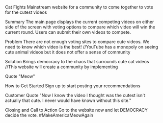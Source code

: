 Cat Fights
Mainstream website for a community to come together to vote for the cutest videos

Summary
The main page displays the current competing videos on either side of the screen with voting options to compare 
which video will win the current round. Users can submit their own videos to compete. 

Problem
There are not enough voting sites to compare cute videos. We need to know which video is the best!
//YouTube has a monopoly on seeing cute animal videos but it does not offer a sense of community

Solution
Brings democracy to the chaos that surrounds cute cat videos
//This website will create a community by implementing 

Quote
"Meow"

How to Get Started
Sign up to start posting your recommendations

Customer Quote
"Now I know the video I thought was the cutest isn't actually that cute. I never would have known without this site."

Closing and Call to Action
Go to the website now and let DEMOCRACY decide the vote. #MakeAmericaMeowAgain

